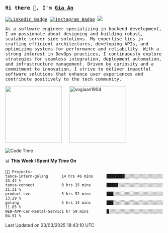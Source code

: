 ### <samp>Hi there 👋, I'm <a href="https://www.linkedin.com/in/vogiaan1904/" target="_blank">Gia An</a></samp>

<samp> [![Linkedin Badge](https://img.shields.io/badge/-LinkedIn-0e76a8?style=flat-square&logo=Linkedin&logoColor=white)](https://linkedin.com/in/vogiaan1904)
[![Instagram Badge](https://img.shields.io/badge/-Instagram-e4405f?style=flat-square&logo=Instagram&logoColor=white)](https://instagram.com/_.ja.ann_/) ![](https://komarev.com/ghpvc/?username=vogiaan1904&style=flat-square&base=100)</samp> 

<samp>As a software engineer specializing in backend development, I am passionate about designing and building robust, scalable server-side solutions. My expertise lies in crafting efficient architectures, developing APIs, and optimizing systems for performance and reliability. With a strong interest in DevOps practices, I continuously explore strategies for seamless integration, deployment automation, and infrastructure management. Driven by curiosity and a commitment to innovation, I strive to deliver impactful software solutions that enhance user experiences and contribute positively to the tech community.</samp>



<div>
  <img height="180em" src="https://github-readme-stats.vercel.app/api/top-langs/?username=vogiaan1904&show_icons=true&hide_border=true&layout=compact&langs_count=10&theme=transparent&include_orgs=true"/>
  &nbsp;&nbsp;&nbsp;&nbsp;
  <img height="180em" src="https://github-readme-stats.vercel.app/api?username=vogiaan1904&show_icons=true&hide_border=true&&count_private=true&include_all_commits=true&theme=transparent&locale=en" alt="vogiaan1904" />
</div>






<!--START_SECTION:waka-->
![Code Time](http://img.shields.io/badge/Code%20Time-630%20hrs%2056%20mins-blue)

📊 **This Week I Spent My Time On** 

```text
🐱‍💻 Projects: 
tanca-intern-golang      14 hrs 46 mins      ████████░░░░░░░░░░░░░░░░░   33.42 % 
tanca-connect            9 hrs 25 mins       █████░░░░░░░░░░░░░░░░░░░░   21.31 % 
product-svc              5 hrs 52 mins       ███░░░░░░░░░░░░░░░░░░░░░░   13.29 % 
golang                   5 hrs 14 mins       ███░░░░░░░░░░░░░░░░░░░░░░   11.85 % 
WEB-APP-Car-Rental-Servic1 hr 59 mins        █░░░░░░░░░░░░░░░░░░░░░░░░   04.51 % 
```


 Last Updated on 23/03/2025 18:43:10 UTC
<!--END_SECTION:waka-->
